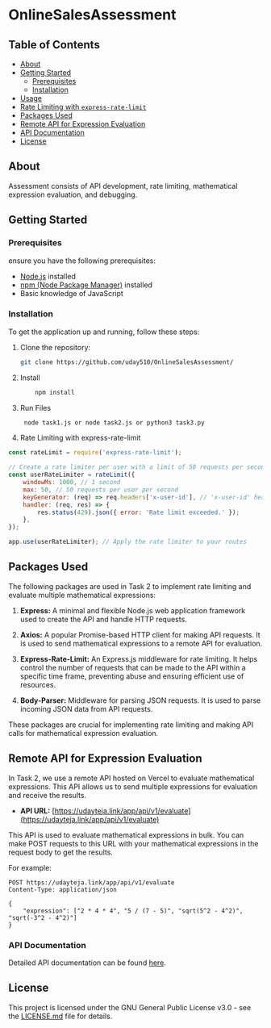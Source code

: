 # OnlineSalesAssessment

## Table of Contents

- [About](#about)
- [Getting Started](#getting-started)
    - [Prerequisites](#prerequisites)
    - [Installation](#installation)
- [Usage](#usage)
- [Rate Limiting with `express-rate-limit`](#rate-limiting-with-express-rate-limit)
- [Packages Used](#packages-used)
- [Remote API for Expression Evaluation](#remote-api-for-expression-evaluation)
- [API Documentation](#api-documentation)
- [License](#license)

## About

Assessment consists of API development, rate limiting, mathematical expression evaluation, and debugging.

## Getting Started

### Prerequisites

ensure you have the following prerequisites:

- [Node.js](https://nodejs.org/) installed
- [npm (Node Package Manager)](https://www.npmjs.com/) installed
- Basic knowledge of JavaScript

### Installation

To get the application up and running, follow these steps:

1. Clone the repository:

   ```bash
   git clone https://github.com/uday510/OnlineSalesAssessment/

2. Install
   ```bash
       npm install
3. Run Files
   ```bash
    node task1.js or node task2.js or python3 task3.py
   
4. Rate Limiting with express-rate-limit
```javascript
const rateLimit = require('express-rate-limit');

// Create a rate limiter per user with a limit of 50 requests per second
const userRateLimiter = rateLimit({
    windowMs: 1000, // 1 second
    max: 50, // 50 requests per user per second
    keyGenerator: (req) => req.headers['x-user-id'], // 'x-user-id' header as the key for rate limiting
    handler: (req, res) => {
        res.status(429).json({ error: 'Rate limit exceeded.' });
    },
});

app.use(userRateLimiter); // Apply the rate limiter to your routes
```

## Packages Used

The following packages are used in Task 2 to implement rate limiting and evaluate multiple mathematical expressions:

1. **Express:** A minimal and flexible Node.js web application framework used to create the API and handle HTTP requests.

2. **Axios:** A popular Promise-based HTTP client for making API requests. It is used to send mathematical expressions to a remote API for evaluation.

3. **Express-Rate-Limit:** An Express.js middleware for rate limiting. It helps control the number of requests that can be made to the API within a specific time frame, preventing abuse and ensuring efficient use of resources.

4. **Body-Parser:** Middleware for parsing JSON requests. It is used to parse incoming JSON data from API requests.

These packages are crucial for implementing rate limiting and making API calls for mathematical expression evaluation.

## Remote API for Expression Evaluation

In Task 2, we use a remote API hosted on Vercel to evaluate mathematical expressions. This API allows us to send multiple expressions for evaluation and receive the results.

- **API URL:** [https://udayteja.link/app/api/v1/evaluate](https://udayteja.link/app/api/v1/evaluate)

This API is used to evaluate mathematical expressions in bulk. You can make POST requests to this URL with your mathematical expressions in the request body to get the results.

For example:

```http
POST https://udayteja.link/app/api/v1/evaluate
Content-Type: application/json

{
    "expression": ["2 * 4 * 4", "5 / (7 - 5)", "sqrt(5^2 - 4^2)", "sqrt(-3^2 - 4^2)"]
}
```
### API Documentation

Detailed API documentation can be found [here](https://lunar-astronaut-788342.postman.co/workspace/New-Team-Workspace~bc99495e-a6e5-4a07-a96a-db664aa475fb/collection/18252587-7e2d9b3a-539b-46a5-92f6-53b3d1fbb1d6?action=share&creator=18252587).

## License

This project is licensed under the GNU General Public License v3.0 - see the [LICENSE.md](LICENSE.md) file for details.

      
    



